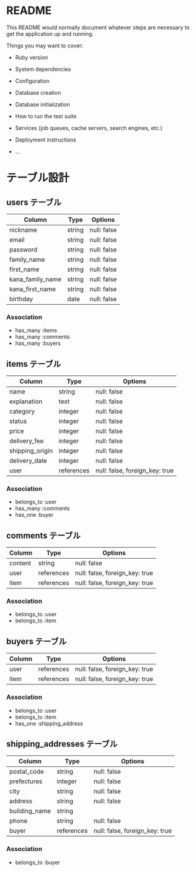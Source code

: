 # README

This README would normally document whatever steps are necessary to get the
application up and running.

Things you may want to cover:

* Ruby version

* System dependencies

* Configuration

* Database creation

* Database initialization

* How to run the test suite

* Services (job queues, cache servers, search engines, etc.)

* Deployment instructions

* ...

# テーブル設計

## users テーブル

| Column          | Type    | Options     |
| --------------- | ------- | ----------- |
| nickname        | string  | null: false |
| email           | string  | null: false |
| password        | string  | null: false |
| family_name     | string  | null: false |
| first_name      | string  | null: false |
| kana_family_name| string  | null: false |
| kana_first_name | string  | null: false |
| birthday        | date    | null: false |

### Association

- has_many :items
- has_many :comments
- has_many :buyers

## items テーブル

| Column          | Type       | Options                        |
| --------------- | ---------- | ------------------------------ |
| name            | string     | null: false                    |
| explanation     | text       | null: false                    |
| category        | integer    | null: false                    |
| status          | integer    | null: false                    |
| price           | integer    | null: false                    |
| delivery_fee    | integer    | null: false                    |
| shipping_origin | integer    | null: false                    |
| delivery_date   | integer    | null: false                    |
| user            | references | null: false, foreign_key: true | 

### Association

- belongs_to :user
- has_many :comments
- has_one :buyer

## comments テーブル

| Column  | Type       | Options                        |
| ------- | ---------- | ------------------------------ |
| content | string     | null: false                    |
| user    | references | null: false, foreign_key: true |
| item    | references | null: false, foreign_key: true |

### Association

- belongs_to :user
- belongs_to :item

## buyers テーブル

| Column        | Type       | Options                        |
| ------------- | ---------- | ------------------------------ |
| user          | references | null: false, foreign_key: true |
| item          | references | null: false, foreign_key: true |

### Association

- belongs_to :user
- belongs_to :item
- has_one :shipping_address


## shipping_addresses テーブル

| Column        | Type       | Options                        |
| ------------- | ---------- | ------------------------------ |
| postal_code   | string     | null: false                    |
| prefectures   | integer    | null: false                    |
| city          | string     | null: false                    |
| address       | string     | null: false                    |
| building_name | string     |                                |
| phone         | string     | null: false                    |
| buyer         | references | null: false, foreign_key: true |

### Association

- belongs_to :buyer